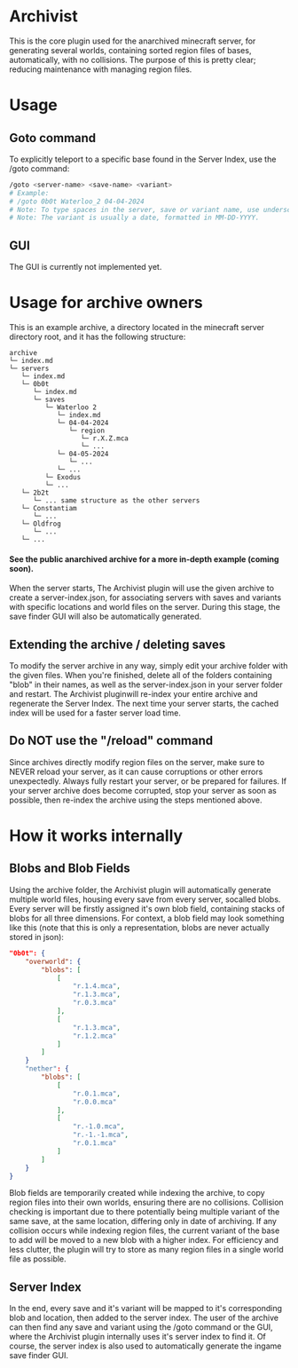 # Archivist
This is the core plugin used for the anarchived minecraft server, for generating several worlds, containing sorted region files of bases, automatically, with no collisions.
The purpose of this is pretty clear; reducing maintenance with managing region files.

# Usage
## Goto command
To explicitly teleport to a specific base found in the Server Index, use the /goto command:
```sh
/goto <server-name> <save-name> <variant>
# Example:
# /goto 0b0t Waterloo_2 04-04-2024
# Note: To type spaces in the server, save or variant name, use underscores as a replacement.
# Note: The variant is usually a date, formatted in MM-DD-YYYY.
```
## GUI
The GUI is currently not implemented yet.

# Usage for archive owners
This is an example archive, a directory located in the minecraft server directory root, and it has the following structure:
```
archive
└─ index.md
└─ servers
   └─ index.md
   └─ 0b0t
      └─ index.md
      └─ saves
         └─ Waterloo 2
            └─ index.md
            └─ 04-04-2024
               └─ region
                  └─ r.X.Z.mca
                  └─ ...
            └─ 04-05-2024
               └─ ...
            └─ ...
         └─ Exodus
         └─ ...
   └─ 2b2t
      └─ ... same structure as the other servers
   └─ Constantiam
      └─ ...
   └─ Oldfrog
      └─ ...
   └─ ...
```
#### See the public anarchived archive for a more in-depth example (coming soon).
When the server starts, The Archivist plugin will use the given archive to create a server-index.json, for 
associating servers with saves and variants with specific locations and world files on the server.
During this stage, the save finder GUI will also be automatically generated.

## Extending the archive / deleting saves
To modify the server archive in any way, simply edit your archive folder with the given files.
When you're finished, delete all of the folders containing "blob" in their names, as well as the 
server-index.json in your server folder and restart. The Archivist pluginwill re-index your entire 
archive and regenerate the Server Index. The next time your server starts, the cached index will be 
used for a faster server load time.

## Do NOT use the "/reload" command
Since archives directly modify region files on the server, make sure to NEVER reload your server, as it can cause corruptions or other
errors unexpectedly. Always fully restart your server, or be prepared for failures. If your server archive does become 
corrupted, stop your server as soon as possible, then re-index the archive using the steps mentioned above.

# How it works internally
## Blobs and Blob Fields
Using the archive folder, the Archivist plugin will automatically generate multiple world files, housing every save from every server, socalled blobs.
Every server will be firstly assigned it's own blob field, containing stacks of blobs for all three dimensions.
For context, a blob field may look something like this (note that this is only a representation, blobs are never actually stored in json):
```json
"0b0t": {
    "overworld": {
        "blobs": [
            [
                "r.1.4.mca",
                "r.1.3.mca",
                "r.0.3.mca"
            ],
            [
                "r.1.3.mca",
                "r.1.2.mca"
            ]
        ]
    }
    "nether": {
        "blobs": [
            [
                "r.0.1.mca",
                "r.0.0.mca"
            ],
            [
                "r.-1.0.mca",
                "r.-1.-1.mca",
                "r.0.1.mca"
            ]
        ]
    }
}
```
Blob fields are temporarily created while indexing the archive, to copy region files into their own worlds, ensuring there are no collisions.
Collision checking is important due to there potentially being multiple variant of the same save, at the same location, differing only in date of archiving.
If any collision occurs while indexing region files, the current variant of the base to add will be moved to a new blob with a higher index. 
For efficiency and less clutter, the plugin will try to store as many region files in a single world file as possible.

## Server Index
In the end, every save and it's variant will be mapped to it's corresponding blob and location, then added to the server index. 
The user of the archive can then find any save and variant using the /goto command or the GUI, where the Archivist plugin internally uses it's server index to find it.
Of course, the server index is also used to automatically generate the ingame save finder GUI.
